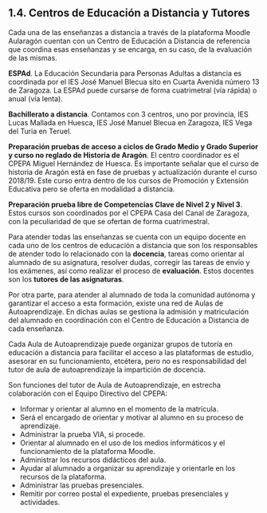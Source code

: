 ## 1.4. Centros de Educación a Distancia y Tutores

Cada una de las enseñanzas a distancia a través de la plataforma Moodle Aularagón cuentan con un Centro de Educación a Distancia de referencia que coordina esas enseñanzas y se encarga, en su caso, de la evaluación de las mismas.

**ESPAd**. La Educación Secundaria para Personas Adultas a distancia es coordinada por el IES José Manuel Blecua sito en Cuarta Avenida número 13 de Zaragoza. La ESPAd puede cursarse de forma cuatrimetral \(vía rápida\) o anual \(vía lenta\).

**Bachillerato a distancia**. Contamos con 3 centros, uno por provincia, IES Lucas Mallada en Huesca, IES José Manuel Blecua en Zaragoza, IES Vega del Turia en Teruel.

**Preparación pruebas de acceso a ciclos de Grado Medio y Grado Superior y curso no reglado de Historia de Aragón**. El centro coordinador es el CPEPA Miguel Hernández de Huesca. Es importante señalar que el curso de historia de Aragón está en fase de pruebas y actualización durante el curso 2018/19. Este curso entra dentro de los cursos de Promoción y Extensión Educativa pero se oferta en modalidad a distancia.

**Preparación prueba libre de Competencias Clave de Nivel 2 y Nivel 3**. Estos cursos son coordinados por el CPEPA Casa del Canal de Zaragoza, con la peculiaridad de que se ofertan de forma cuatrimestral.

Para atender todas las enseñanzas se cuenta con un equipo docente en cada uno de los centros de educación a distancia que son los responsables de atender todo lo relacionado con la **docencia**, tareas como orientar al alumnado de su asignatura, resolver dudas, corregir las tareas de envío y los exámenes, así como realizar el proceso de **evaluación**. Estos docentes son los **tutores de las asignaturas**.

Por otra parte, para atender al alumnado de toda la comunidad autónoma y garantizar el acceso a esta formación, existe una red de Aulas de Autoaprendizaje. En dichas aulas se gestiona la admisión y matriculación del alumnado en coordinación con el Centro de Educación a Distancia de cada enseñanza.

Cada Aula de Autoaprendizaje puede organizar grupos de tutoría en educación a distancia para facilitar el acceso a las plataformas de estudio, asesorar en su funcionamiento, etcétera, pero no es responsabilidad del tutor de aula de autoaprendizaje la impartición de docencia.

Son funciones del tutor de Aula de Autoaprendizaje, en estrecha colaboración con el Equipo Directivo del CPEPA:

* Informar y orientar al alumno en el momento de la matrícula.
* Será el encargado de orientar y motivar al alumno en su proceso de aprendizaje.
* Administrar la prueba VIA, si procede.
* Orientar al alumnado en el uso de los medios informáticos y el funcionamiento de la plataforma Moodle.
* Administrar los recursos didácticos del aula.
* Ayudar al alumnado a organizar su aprendizaje y orientarle en los recursos de la plataforma.
* Administrar las pruebas presenciales.
* Remitir por correo postal el expediente, pruebas presenciales y actividades.



